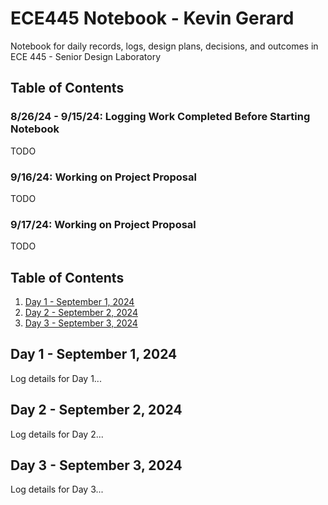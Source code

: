 # ECE445 Notebook - Kevin Gerard

Notebook for daily records, logs, design plans, decisions, and outcomes in ECE 445 - Senior Design Laboratory

## Table of Contents



### 8/26/24 - 9/15/24: Logging Work Completed Before Starting Notebook

TODO

### 9/16/24: Working on Project Proposal

TODO

### 9/17/24: Working on Project Proposal

TODO



## Table of Contents

1. [Day 1 - September 1, 2024](#day-1---september-1-2024)
2. [Day 2 - September 2, 2024](#day-2---september-2-2024)
3. [Day 3 - September 3, 2024](#day-3---september-3-2024)

## Day 1 - September 1, 2024
Log details for Day 1...

## Day 2 - September 2, 2024
Log details for Day 2...

## Day 3 - September 3, 2024
Log details for Day 3...
